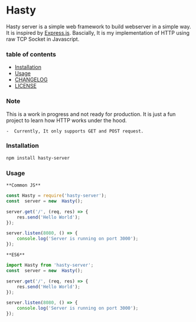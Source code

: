 # Hasty 

Hasty server is a simple web framework to build webserver  in a simple way. It is inspired by [Express.js](https://expressjs.com/).
Bascially, It is my implementation of HTTP using raw TCP Socket in Javascript.

###  table of contents
- [Installation](#installation)
- [Usage](#usage)
- [CHANGELOG](CHANGELOG.md)
- [LICENSE](LICENSE.)


### Note

This is a work in progress and not ready for production. It is just a fun project to learn how HTTP works under the hood.

    -  Currently, It only supports GET and POST request.





### Installation
```bash
npm install hasty-server
```

### Usage  
 
    **Common JS**

```Javascript
const Hasty = require('hasty-server');
const  server = new  Hasty();

server.get('/', (req, res) => {
    res.send('Hello World');
});

server.listen(8080, () => {
    console.log('Server is running on port 3000');
});
```

    **ES6**

```Javascript
import Hasty from 'hasty-server';
const  server = new  Hasty();

server.get('/', (req, res) => {
    res.send('Hello World');
});

server.listen(8080, () => {
    console.log('Server is running on port 3000');
});
```


